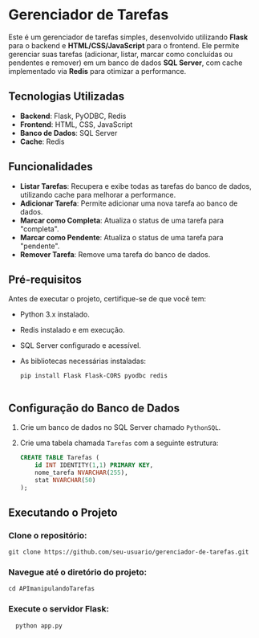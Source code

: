 # Gerenciador de Tarefas

Este é um gerenciador de tarefas simples, desenvolvido utilizando **Flask** para o backend e **HTML/CSS/JavaScript** para o frontend. Ele permite gerenciar suas tarefas (adicionar, listar, marcar como concluídas ou pendentes e remover) em um banco de dados **SQL Server**, com cache implementado via **Redis** para otimizar a performance.

## Tecnologias Utilizadas

- **Backend**: Flask, PyODBC, Redis
- **Frontend**: HTML, CSS, JavaScript
- **Banco de Dados**: SQL Server
- **Cache**: Redis

## Funcionalidades

- **Listar Tarefas**: Recupera e exibe todas as tarefas do banco de dados, utilizando cache para melhorar a performance.
- **Adicionar Tarefa**: Permite adicionar uma nova tarefa ao banco de dados.
- **Marcar como Completa**: Atualiza o status de uma tarefa para "completa".
- **Marcar como Pendente**: Atualiza o status de uma tarefa para "pendente".
- **Remover Tarefa**: Remove uma tarefa do banco de dados.

## Pré-requisitos

Antes de executar o projeto, certifique-se de que você tem:

- Python 3.x instalado.
- Redis instalado e em execução.
- SQL Server configurado e acessível.
- As bibliotecas necessárias instaladas:

  ```bash
  pip install Flask Flask-CORS pyodbc redis



## Configuração do Banco de Dados

1. Crie um banco de dados no SQL Server chamado `PythonSQL`.
2. Crie uma tabela chamada `Tarefas` com a seguinte estrutura:

    ```sql
    CREATE TABLE Tarefas (
        id INT IDENTITY(1,1) PRIMARY KEY,
        nome_tarefa NVARCHAR(255),
        stat NVARCHAR(50)
    );

    
## Executando o Projeto

### Clone o repositório:

    git clone https://github.com/seu-usuario/gerenciador-de-tarefas.git

### Navegue até o diretório do projeto:

    cd APImanipulandoTarefas
    
### Execute o servidor Flask:
      python app.py
